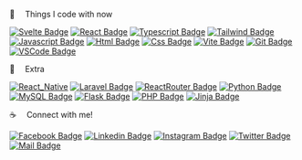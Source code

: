 



:basketball: &emsp;Things I code with now

[![Svelte Badge](https://img.shields.io/badge/Svelte-4A4A55?style=for-the-badge&logo=svelte&logoColor=FF3E00)](#)
[![React Badge](https://img.shields.io/badge/React-20232A?style=for-the-badge&logo=react&logoColor=61DAFB)](https://github.com/Mir-Fayek-Hossain/ajkerkhobor-ReactJS)
[![Typescript Badge](https://img.shields.io/badge/-Typescript-007acc?style=for-the-badge&labelColor=black&logo=typescript&logoColor=007acc)](#)
[![Tailwind Badge](https://img.shields.io/badge/Tailwind-38B2AC?style=for-the-badge&logo=tailwind-css&logoColor=white)](#)
[![Javascript Badge](https://img.shields.io/badge/-Javascript-F0DB4F?style=for-the-badge&labelColor=black&logo=javascript&logoColor=F0DB4F)](#)
[![Html Badge](https://img.shields.io/badge/HTML5-E34F26?style=for-the-badge&logo=html5&logoColor=white)](#)
[![Css Badge](https://img.shields.io/badge/CSS3-1572B6?style=for-the-badge&logo=css3&logoColor=white)](#)
[![Vite Badge](https://img.shields.io/badge/vite-A14AED?style=for-the-badge&logo=vite&logoColor=white)](#)
[![Git Badge](https://img.shields.io/badge/Git-F05032?style=for-the-badge&logo=git&logoColor=white)](https://github.com/Mir-Fayek-Hossain)
[![VSCode Badge](https://img.shields.io/badge/Visual_Studio-1877F2?style=for-the-badge&logo=visual%20studio&logoColor=white)](#) 



:gift: &emsp;Extra

[![React_Native](https://img.shields.io/badge/React_Native-20232A?style=for-the-badge&logo=react&logoColor=61DAFB)](#)
[![Laravel Badge](https://img.shields.io/badge/Laravel-F05032?style=for-the-badge&logo=Laravel&logoColor=white)](https://github.com/Mir-Fayek-Hossain/ecom-cart-system-Laravel8-PHP-Ajax)
[![ReactRouter Badge](https://img.shields.io/badge/React_Router-CA4245?style=for-the-badge&logo=react-router&logoColor=white)](https://github.com/Mir-Fayek-Hossain/ajkerkhobor-ReactJS)
[![Python Badge](https://img.shields.io/badge/Python-4EA94B?style=for-the-badge&logo=Python&logoColor=white)](https://github.com/Mir-Fayek-Hossain/lab-management-system-jinja2)
[![MySQL Badge](https://img.shields.io/badge/MySQL-white?style=for-the-badge&logo=MySQL&logoColor=F05032)](https://github.com/Mir-Fayek-Hossain/ecom-cart-system-Laravel8-PHP-Ajax)
[![Flask Badge](https://img.shields.io/badge/Flask-FF0000?style=for-the-badge&logo=Flask&logoColor=white)](https://github.com/Mir-Fayek-Hossain/lab-management-system-jinja2)
[![PHP Badge](https://img.shields.io/badge/PHP-1877F2?style=for-the-badge&logo=PHP&logoColor=white)](https://github.com/Mir-Fayek-Hossain/ecom-cart-system-Laravel8-PHP-Ajax) 
[![Jinja Badge](https://img.shields.io/badge/Jinja-white?style=for-the-badge&logo=Jinja&logoColor=FF0000)](https://github.com/Mir-Fayek-Hossain/lab-management-system-jinja2)


:coffee: &emsp;Connect with me!

[![Facebook Badge](https://img.shields.io/badge/Facebook-1877F2?style=for-the-badge&logo=facebook&logoColor=white)](https://www.facebook.com/fayek.hossain.5) 
[![Linkedin Badge](https://img.shields.io/badge/LinkedIn-0077B5?style=for-the-badge&logo=linkedin&logoColor=white)](https://www.linkedin.com/in/mir-fayek-49920a233/) 
[![Instagram Badge](https://img.shields.io/badge/Instagram-E4405F?style=for-the-badge&logo=instagram&logoColor=white)](https://instagram.com/fayekhossain?igshid=YmMyMTA2M2Y=) 
[![Twitter Badge](https://img.shields.io/badge/Twitter-1DA1F2?style=for-the-badge&logo=twitter&logoColor=white)](https://twitter.com/mirfayekhossain) 
[![Mail Badge](https://img.shields.io/badge/Gmail-D14836?style=for-the-badge&logo=gmail&logoColor=white)](mailto:mirfayekhossain@gmail.com)
